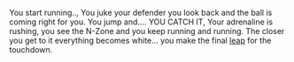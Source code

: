 You start running.., You juke your defender you look back and the ball is coming right for you. You jump and.... YOU CATCH IT, Your adrenaline is rushing, you see the N-Zone and you keep running and running. The closer you get to it everything becomes white... you make the final [leap](ER2.md) for the touchdown.